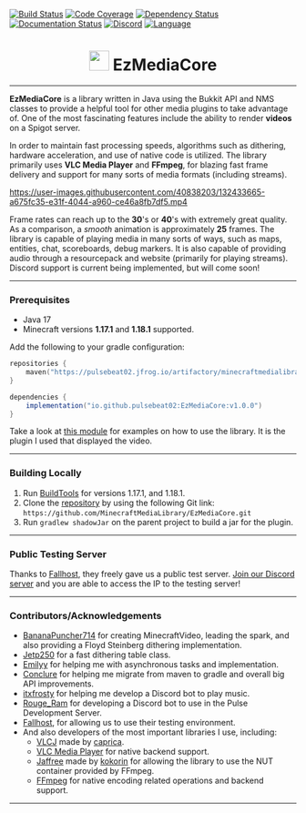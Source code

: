 [![Build Status](https://img.shields.io/circleci/build/github/MinecraftMediaLibrary/EzMediaCore?style=for-the-badge)](https://app.circleci.com/pipelines/github/MinecraftMediaLibrary/EzMediaCore) [![Code Coverage](https://img.shields.io/codefactor/grade/github/MinecraftMediaLibrary/EzMediaCore?style=for-the-badge)](https://www.codefactor.io/repository/github/minecraftmedialibrary/ezmediacore) [![Dependency Status](https://img.shields.io/librariesio/github/MinecraftMediaLibrary/EzMediaCore?style=for-the-badge)](https://libraries.io/github/MinecraftMediaLibrary/EzMediaCore) [![Documentation Status](https://img.shields.io/readthedocs/minecraftmedialibrary-wiki/latest?style=for-the-badge)](https://minecraftmedialibrary-wiki.readthedocs.io/en/latest/) [![Discord](https://img.shields.io/discord/817501569108017223?style=for-the-badge)](https://discord.gg/qVhhbCWQQV) [![Language](https://img.shields.io/badge/Made%20with-Java-1f425f.svg?style=for-the-badge)](https://www.java.com/en/)

<h1 style='text-align:center;'><img height="35" src="https://emoji.gg/assets/emoji/7333-parrotdance.gif" alt=""> EzMediaCore</h1>

---

**EzMediaCore** is a library written in Java using the Bukkit API and NMS classes to provide a
helpful tool for other media plugins to take advantage of. One of the most fascinating features
include the ability to render **videos** on a Spigot server. 

In order to maintain fast processing speeds, algorithms such as dithering, hardware acceleration,
and use of native code is utilized. The library primarily uses **VLC Media Player** and **FFmpeg**,
for blazing fast frame delivery and support for many sorts of media formats (including streams).

https://user-images.githubusercontent.com/40838203/132433665-a675fc35-e31f-4044-a960-ce46a8fb7df5.mp4

Frame rates can reach up to the **30**'s or **40**'s with extremely great quality. As a comparison, a
*smooth* animation is approximately **25** frames. The library is capable of playing media in many
sorts of ways, such as maps, entities, chat, scoreboards, debug markers. It is also capable of
providing audio through a resourcepack and website (primarily for playing streams). Discord support
is current being implemented, but will come soon!

---

### Prerequisites

- Java 17
- Minecraft versions **1.17.1** and **1.18.1** supported.

Add the following to your gradle configuration:

```kotlin  
repositories {  
    maven("https://pulsebeat02.jfrog.io/artifactory/minecraftmedialibrary/")
}  
```  

```groovy  
dependencies {  
    implementation("io.github.pulsebeat02:EzMediaCore:v1.0.0")
}  
```

Take a look
at [this module](https://github.com/MinecraftMediaLibrary/EzMediaCore/tree/master/deluxemediaplugin)
for examples on how to use the library. It is the plugin I used that displayed the video.

---

### Building Locally

1) Run [BuildTools](https://www.spigotmc.org/wiki/buildtools/) for versions 1.17.1, and 1.18.1.
2) Clone the [repository](https://github.com/MinecraftMediaLibrary/EzMediaCore) by using the
   following Git link: `https://github.com/MinecraftMediaLibrary/EzMediaCore.git`
3) Run `gradlew shadowJar` on the parent project to build a jar for the plugin.

---

### Public Testing Server

Thanks to [Fallhost](https://fallhost.com/), they freely gave us a public test server.
[Join our Discord server](https://discord.gg/qVhhbCWQQV) and you are able to access the IP to the
testing server!

---

### Contributors/Acknowledgements

- [BananaPuncher714](https://github.com/BananaPuncher714) for creating MinecraftVideo, leading the
  spark, and also providing a Floyd Steinberg dithering implementation.
- [Jetp250](https://github.com/jetp250) for a fast dithering table class.
- [Emilyy](https://github.com/emilyy-dev) for helping me with asynchronous tasks and implementation.
- [Conclure](https://github.com/Conclure) for helping me migrate from maven to gradle and overall
  big API improvements.
- [itxfrosty](https://github.com/itxfrosty) for helping me develop a Discord bot to play music.
- [Rouge_Ram](https://rogueram.xyz/index.html) for developing a Discord bot to use in the Pulse
  Development Server.
- [Fallhost](https://fallhost.com/), for allowing us to use their testing environment.
- And also developers of the most important libraries I use, including:
    - [VLCJ](https://github.com/caprica/vlcj) made by [caprica](https://github.com/caprica).
    - [VLC Media Player](https://www.videolan.org/vlc/) for native backend support.
    - [Jaffree](https://github.com/kokorin/Jaffree) made by [kokorin](https://github.com/kokorin)
      for allowing the library to use the NUT container provided by FFmpeg.
    - [FFmpeg](https://www.ffmpeg.org/) for native encoding related operations and backend support.
---
